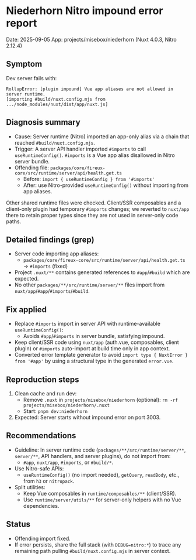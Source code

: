 # Niederhorn Nitro impound error report

Date: 2025-09-05
App: projects/misebox/niederhorn (Nuxt 4.0.3, Nitro 2.12.4)

## Symptom

Dev server fails with:

```
RollupError: [plugin impound] Vue app aliases are not allowed in server runtime.
[importing #build/nuxt.config.mjs from .../node_modules/nuxt/dist/app/nuxt.js]
```

## Diagnosis summary

- Cause: Server runtime (Nitro) imported an app-only alias via a chain that reached `#build/nuxt.config.mjs`.
- Trigger: A server API handler imported `#imports` to call `useRuntimeConfig()`. `#imports` is a Vue app alias disallowed in Nitro server bundle.
- Offending file: `packages/core/fireux-core/src/runtime/server/api/health.get.ts`
  - Before: `import { useRuntimeConfig } from '#imports'`
  - After: use Nitro-provided `useRuntimeConfig()` without importing from app aliases.

Other shared runtime files were checked. Client/SSR composables and a client-only plugin had temporary `#imports` changes; we reverted to `nuxt/app` there to retain proper types since they are not used in server-only code paths.

## Detailed findings (grep)

- Server code importing app aliases:
  - `packages/core/fireux-core/src/runtime/server/api/health.get.ts` → `#imports` (fixed)
- Project `.nuxt/**` contains generated references to `#app`/`#build` which are expected.
- No other `packages/**/src/runtime/server/**` files import from `nuxt/app`/`#app`/`#imports`/`#build`.

## Fix applied

- Replace `#imports` import in server API with runtime-available `useRuntimeConfig()`:
  - Avoids `#app`/`#imports` in server bundle, satisfying impound.
- Keep client/SSR code using `nuxt/app` (auth.vue, composables, client plugin) or `#imports` auto-import at build time only in app context.
- Converted error template generator to avoid `import type { NuxtError } from '#app'` by using a structural type in the generated `error.vue`.

## Reproduction steps

1. Clean cache and run dev:
   - Remove `.nuxt` in `projects/misebox/niederhorn` (optional): `rm -rf projects/misebox/niederhorn/.nuxt`
   - Start: `pnpm dev:niederhorn`
2. Expected: Server starts without impound error on port 3003.

## Recommendations

- Guideline: In server runtime code (`packages/**/src/runtime/server/**`, `server/**`, API handlers, and server plugins), do not import from:
  - `#app`, `nuxt/app`, `#imports`, or `#build/*`.
- Use Nitro-safe APIs:
  - `useRuntimeConfig()` (no import needed), `getQuery`, `readBody`, etc., from `h3` or `nitropack`.
- Split utilities:
  - Keep Vue composables in `runtime/composables/**` (client/SSR).
  - Use `runtime/server/utils/**` for server-only helpers with no Vue dependencies.

## Status

- Offending import fixed.
- If error persists, share the full stack (with `DEBUG=nitro:*`) to trace any remaining path pulling `#build/nuxt.config.mjs` in server context.
